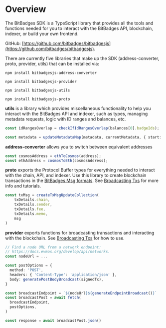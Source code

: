 # Overview

The BitBadges SDK is a TypeScript library that provides all the tools and functions needed for you to interact with the BitBadges API, blockchain, indexer, or build your own frontend.

GitHub: [https://github.com/bitbadges/bitbadgesjs](https://github.com/bitbadges/bitbadgesjs).

There are currently five libraries that make up the SDK (address-converter, proto, provider, utils) that can be installed via:

```
npm install bitbadgesjs-address-converter
```

```
npm install bitbadgesjs-provider
```

```
npm install bitbadgesjs-utils
```

```
npm install bitbadgesjs-proto
```



**utils** is a library which provides miscellaneous functionality to help you interact with the BitBadges API and indexer, such as types, managing metadata requests, logic with ID ranges and balances, etc.

```typescript
const idRangesOverlap = checkIfIdRangesOverlap(balances[0].badgeIds);
```

```typescript
const metadata = updateMetadataMap(metadata, currentMetadata, { start: badgeId, end: badgeId }, uri);
```



**address-converter** allows you to switch between equivalent addresses

```typescript
const cosmosAddress = ethToCosmos(address);
const ethAddress = cosmosToEth(cosmosAddress);
```

**proto** exports the Protocol Buffer types for everything needed to interact with the chain, API, and indexer. Use this library to create blockchain transactions in the [BitBadges Msg formats](../for-developers/concepts/msgs.md). See [Broadcasting Txs](broadcasting-and-signing-txs.md) for more info and tutorials.

```typescript
const txMsg = createTxMsgUpdateCollection(
    txDetails.chain,
    txDetails.sender,
    txDetails.fee,
    txDetails.memo,
    msg
)
```



**provider** exports functions for broadcasting transactions and interacting with the blockchain. See [Broadcasting Txs](broadcasting-and-signing-txs.md) for how to use.

```typescript
// Find a node URL from a network endpoint:
// https://docs.evmos.org/develop/api/networks.
const nodeUrl = ...

const postOptions = {
  method: 'POST',
  headers: { 'Content-Type': 'application/json' },
  body: generatePostBodyBroadcast(signedTx),
}

const broadcastEndpoint = `${nodeUrl}${generateEndpointBroadcast()}`
const broadcastPost = await fetch(
  broadcastEndpoint,
  postOptions,
)

const response = await broadcastPost.json()
```
